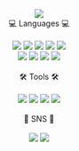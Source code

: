 <div align="center">
  <img src="https://capsule-render.vercel.app/api?type=waving&color=auto&height=200&section=header&text=Haeun%20Github&fontSize=90" /><br>
  💻 Languages 💻 <br><br>
	<img src="https://img.shields.io/badge/Java-007396?style=flat&logo=Java&logoColor=white" />
	<img src="https://img.shields.io/badge/Spring-6DB33F?style=flat&logo=Spring&logoColor=white" />
	<img src="https://img.shields.io/badge/Spring Boot-6DB33F?style=flat&logo=Spring Boot&logoColor=white" />
	<img src="https://img.shields.io/badge/MySQL-4479A1?style=flat&logo=MySQL&logoColor=white" />
	<img src="https://img.shields.io/badge/MariaDB-003545?style=flat&logo=MariaDB&logoColor=white" /><br>
	<img src="https://img.shields.io/badge/HTML5-E34F26?style=flat&logo=HTML5&logoColor=white" />
	<img src="https://img.shields.io/badge/CSS3-1572B6?style=flat&logo=CSS3&logoColor=white" />
	<img src="https://img.shields.io/badge/JavaScript-F7DF1E?style=flat&logo=JavaScript&logoColor=white" />
	<img src="https://img.shields.io/badge/jQuery-0769AD?style=flat&logo=jQuery&logoColor=white" />
<br><br>
  🛠️ Tools 🛠️ <br><br>
	<img src="https://img.shields.io/badge/IntelliJ%20IDE-000000?style=flat&logo=IntelliJ%20IDE&logoColor=white" />
	<img src="https://img.shields.io/badge/Eclipse%20IDE-2C2255?style=flat&logo=Eclipse%20IDE&logoColor=white" />
	<img src="https://img.shields.io/badge/Visual%20Studio%20Code-007ACC?style=flat&logo=Visual%20Studio%20Code&logoColor=white" />
	<img src="https://img.shields.io/badge/GitHub-181717?style=flat&logo=GitHub&logoColor=white" />
<br><br>
  📩 SNS 📩 <br><br>
	<img src="https://img.shields.io/badge/Notion-000000?style=flat&logo=Notion&logoColor=white" />
	<img src="https://img.shields.io/badge/Tistory-E5642C?style=flat&logo=Tistory&logoColor=white" /><br>
	
<br><br>

<!--
[![*'s github stats](https://github-readme-stats.vercel.app/api?username=HaniiiK)](https://github.com/HaniiiK)

[![Top Langs](https://github-readme-stats.vercel.app/api/top-langs/?username=HaniiiK)](https://github.com/HaniiiK/github-readme-stats)
-->

</div>


<!--
**HaniiiK/HaniiiK** is a ✨ _special_ ✨ repository because its `README.md` (this file) appears on your GitHub profile.

Here are some ideas to get you started:

- 🔭 I’m currently working on ...
- 🌱 I’m currently learning ...
- 👯 I’m looking to collaborate on ...
- 🤔 I’m looking for help with ...
- 💬 Ask me about ...
- 📫 How to reach me: ...
- 😄 Pronouns: ...
- ⚡ Fun fact: ...
-->

